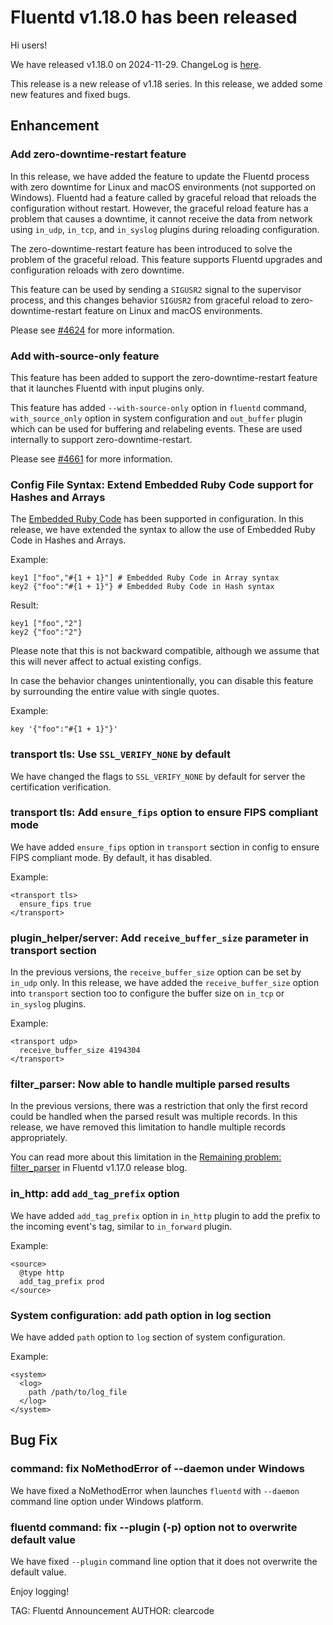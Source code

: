 # Fluentd v1.18.0 has been released

Hi users!

We have released v1.18.0 on 2024-11-29. ChangeLog is [here](https://github.com/fluent/fluentd/blob/master/CHANGELOG.md#release-v1180---20241129).

This release is a new release of v1.18 series.
In this release, we added some new features and fixed bugs.

## Enhancement

### Add zero-downtime-restart feature

In this release, we have added the feature to update the Fluentd process with zero downtime for Linux and macOS environments (not supported on Windows).
Fluentd had a feature called by graceful reload that reloads the configuration without restart.
However, the graceful reload feature has a problem that causes a downtime, it cannot receive the data from network using `in_udp`, `in_tcp`, and `in_syslog` plugins during reloading configuration.

The zero-downtime-restart feature has been introduced to solve the problem of the graceful reload.
This feature supports Fluentd upgrades and configuration reloads with zero downtime.

This feature can be used by sending a `SIGUSR2` signal to the supervisor process,
and this changes behavior `SIGUSR2` from graceful reload to zero-downtime-restart feature on Linux and macOS environments.

Please see [#4624](https://github.com/fluent/fluentd/pull/4624) for more information.

### Add with-source-only feature

This feature has been added to support the zero-downtime-restart feature that it launches Fluentd with input plugins only.

This feature has added `--with-source-only` option in `fluentd` command, `with_source_only` option in system configuration and `out_buffer` plugin which can be used for buffering and relabeling events.
These are used internally to support zero-downtime-restart.

Please see [#4661](https://github.com/fluent/fluentd/pull/4661) for more information.

### Config File Syntax: Extend Embedded Ruby Code support for Hashes and Arrays

The [Embedded Ruby Code](https://docs.fluentd.org/configuration/config-file#embedded-ruby-code) has been supported in configuration.
In this release, we have extended the syntax to allow the use of Embedded Ruby Code in Hashes and Arrays.

Example:

```
key1 ["foo","#{1 + 1}"] # Embedded Ruby Code in Array syntax
key2 {"foo":"#{1 + 1}"} # Embedded Ruby Code in Hash syntax
```

Result:

```
key1 ["foo","2"]
key2 {"foo":"2"}
```

Please note that this is not backward compatible, although we assume that this will never affect to actual existing configs.

In case the behavior changes unintentionally, you can disable this feature by surrounding the entire value with single quotes.

Example:

```
key '{"foo":"#{1 + 1}"}'
```

### transport tls: Use `SSL_VERIFY_NONE` by default

We have changed the flags to `SSL_VERIFY_NONE` by default for server the certification verification.

### transport tls: Add `ensure_fips` option to ensure FIPS compliant mode

We have added `ensure_fips` option in `transport` section in config to ensure FIPS compliant mode.
By default, it has disabled.

Example:

```
<transport tls>
  ensure_fips true
</transport>
```

### plugin\_helper/server: Add `receive_buffer_size` parameter in transport section

In the previous versions, the `receive_buffer_size` option can be set by `in_udp` only.
In this release, we have added the `receive_buffer_size` option into `transport` section too to configure the buffer size on `in_tcp` or `in_syslog` plugins.

Example:

```
<transport udp>
  receive_buffer_size 4194304
</transport>
```

### filter\_parser: Now able to handle multiple parsed results

In the previous versions, there was a restriction that only the first record could be handled when the parsed result was multiple records.
In this release, we have removed this limitation to handle multiple records appropriately.

You can read more about this limitation in the [Remaining problem: filter_parser](https://www.fluentd.org/blog/fluentd-v1.17.0-has-been-released) in Fluentd v1.17.0 release blog.

### in\_http: add `add_tag_prefix` option

We have added `add_tag_prefix` option in `in_http` plugin to add the prefix to the incoming event's tag, similar to `in_forward` plugin.

Example:

```
<source>
  @type http
  add_tag_prefix prod
</source>
```

### System configuration: add path option in log section

We have added `path` option to `log` section of system configuration.

Example:

```
<system>
  <log>
    path /path/to/log_file
  </log>
</system>
```

## Bug Fix

### command: fix NoMethodError of --daemon under Windows

We have fixed a NoMethodError when launches `fluentd` with `--daemon` command line option under Windows platform.

### fluentd command: fix --plugin (-p) option not to overwrite default value

We have fixed `--plugin` command line option that it does not overwrite the default value.

Enjoy logging!

TAG: Fluentd Announcement
AUTHOR: clearcode
